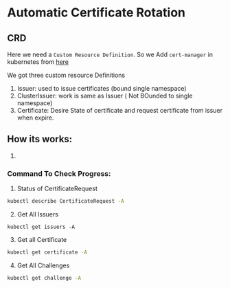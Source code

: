 # Automatic Certificate Rotation

## CRD

Here we need a `Custom Resource Definition`. So we Add `cert-manager` in kubernetes from [here](https://cert-manager.io/docs/installation/kubernetes/)

We got three custom resource Definitions

1. Issuer: used to issue certificates (bound single namespace)
2. ClusterIssuer: work is same as Issuer ( Not BOunded to single namespace)
3. Certificate: Desire State of certificate and request certificate from issuer when expire.

## How its works:

1.

### Command To Check Progress:

1. Status of CertificateRequest

```sh
kubectl describe CertificateRequest -A
```

2. Get All Issuers

```
kubectl get issuers -A
```

3. Get all Certificate

```sh
kubectl get certificate -A
```

4. Get All Challenges

```sh
kubectl get challenge -A
```
